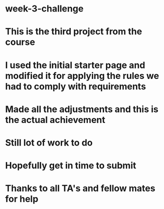 # week-3-challenge

# This is the third project from the course
# I used the initial starter page and modified it for applying the rules we had to comply with requirements
# Made all the adjustments and this is the actual achievement
# Still lot of work to do
# Hopefully get in time to submit
# Thanks to all TA's and fellow mates for help